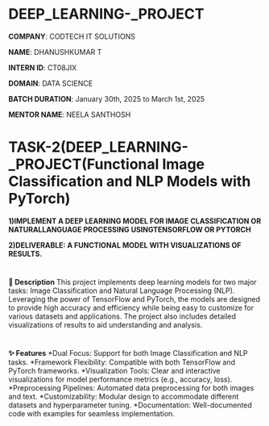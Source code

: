 # DEEP_LEARNING-_PROJECT

**COMPANY**: CODTECH IT SOLUTIONS

**NAME**: DHANUSHKUMAR T

**INTERN ID**: CT08JIX

**DOMAIN**: DATA SCIENCE

**BATCH DURATION**: January 30th, 2025 to March 1st, 2025

**MENTOR NAME**: NEELA SANTHOSH

# TASK-2(DEEP_LEARNING-_PROJECT(Functional Image Classification and NLP Models with PyTorch)

**1)IMPLEMENT A DEEP LEARNING MODEL FOR IMAGE CLASSIFICATION OR NATURALLANGUAGE PROCESSING USINGTENSORFLOW OR PYTORCH**

**2)DELIVERABLE: A FUNCTIONAL MODEL WITH VISUALIZATIONS OF RESULTS.**
#
**📘 Description**
This project implements deep learning models for two major tasks: Image Classification and Natural Language Processing (NLP). Leveraging the power of TensorFlow and PyTorch, the models are designed to provide high accuracy and efficiency while being easy to customize for various datasets and applications. The project also includes detailed visualizations of results to aid understanding and analysis.
 #
 **✨ Features**
*Dual Focus: Support for both Image Classification and NLP tasks.
*Framework Flexibility: Compatible with both TensorFlow and PyTorch frameworks.
*Visualization Tools: Clear and interactive visualizations for model performance metrics (e.g., accuracy, loss).
*Preprocessing Pipelines: Automated data preprocessing for both images and text.
*Customizability: Modular design to accommodate different datasets and hyperparameter tuning.
*Documentation: Well-documented code with examples for seamless implementation.
